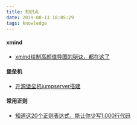 ```yaml
---
title: 知识点
date: 2019-08-13 18:05:29
tags: knowledge
---
```

#### xmind
- [xmind绘制高颜值导图的秘诀，都在这了](https://zhuanlan.zhihu.com/p/67568440)
#### 堡垒机
- [开源堡垒机jumpserver搭建](https://www.jianshu.com/p/6ecd85f7d444)
#### 常用正则
- [知道这20个正则表达式，能让你少写1,000行代码](https://www.jianshu.com/p/e7bb97218946?utm_campaign=hugo&utm_medium=reader_share&utm_content=note&utm_source=weixin-friends)
<!--more-->